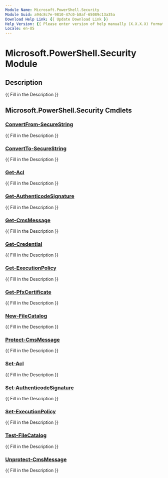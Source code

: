 ```yaml
---
Module Name: Microsoft.PowerShell.Security
Module Guid: a94c8c7e-9810-47c0-b8af-65089c13a35a
Download Help Link: {{ Update Download Link }}
Help Version: {{ Please enter version of help manually (X.X.X.X) format }}
Locale: en-US
---
```


# Microsoft.PowerShell.Security Module
## Description
{{ Fill in the Description }}

## Microsoft.PowerShell.Security Cmdlets
### [ConvertFrom-SecureString](ConvertFrom-SecureString.md)
{{ Fill in the Description }}

### [ConvertTo-SecureString](ConvertTo-SecureString.md)
{{ Fill in the Description }}

### [Get-Acl](Get-Acl.md)
{{ Fill in the Description }}

### [Get-AuthenticodeSignature](Get-AuthenticodeSignature.md)
{{ Fill in the Description }}

### [Get-CmsMessage](Get-CmsMessage.md)
{{ Fill in the Description }}

### [Get-Credential](Get-Credential.md)
{{ Fill in the Description }}

### [Get-ExecutionPolicy](Get-ExecutionPolicy.md)
{{ Fill in the Description }}

### [Get-PfxCertificate](Get-PfxCertificate.md)
{{ Fill in the Description }}

### [New-FileCatalog](New-FileCatalog.md)
{{ Fill in the Description }}

### [Protect-CmsMessage](Protect-CmsMessage.md)
{{ Fill in the Description }}

### [Set-Acl](Set-Acl.md)
{{ Fill in the Description }}

### [Set-AuthenticodeSignature](Set-AuthenticodeSignature.md)
{{ Fill in the Description }}

### [Set-ExecutionPolicy](Set-ExecutionPolicy.md)
{{ Fill in the Description }}

### [Test-FileCatalog](Test-FileCatalog.md)
{{ Fill in the Description }}

### [Unprotect-CmsMessage](Unprotect-CmsMessage.md)
{{ Fill in the Description }}


